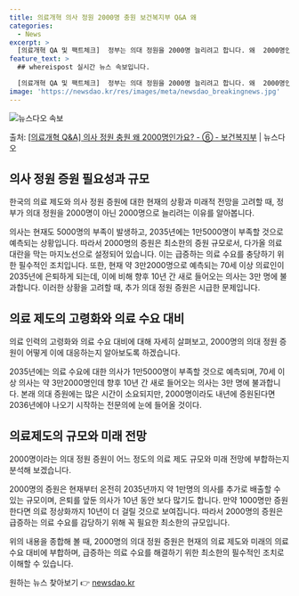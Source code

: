 ```yaml
---
title: 의료개혁 의사 정원 2000명 충원 보건복지부 Q&A 왜
categories:
  - News
excerpt: >
  [의료개혁 QA 및 팩트체크]  정부는 의대 정원을 2000명 늘리려고 합니다. 왜  2000명인가요?   …
feature_text: >
  ## whereispost 실시간 뉴스 속보입니다.

  [의료개혁 QA 및 팩트체크]  정부는 의대 정원을 2000명 늘리려고 합니다. 왜  2000명인가요?   …
image: 'https://newsdao.kr/res/images/meta/newsdao_breakingnews.jpg'
---
```


![뉴스다오 속보](https://newsdao.kr/res/images/meta/newsdao_breakingnews.jpg)

<p>출처: <a href="https://newsdao.kr/3424" rel="dofollow">[의료개혁 Q&A] 의사 정원 충원 왜 2000명인가요? - ⑥ - 보건복지부</a> | 뉴스다오</p>

<h2 data-ke-size="size26">의사 정원 증원 필요성과 규모</h2>
한국의 의료 제도와 의사 정원 증원에 대한 현재의 상황과 미래적 전망을 고려할 때, 정부가 의대 정원을 2000명이 아닌 2000명으로 늘리려는 이유를 알아봅니다.

<p data-ke-size="size16">의사는 현재도 5000명의 부족이 발생하고, 2035년에는 1만5000명이 부족할 것으로 예측되는 상황입니다. 따라서 2000명의 증원은 최소한의 증원 규모로서, 다가올 의료 대란을 막는 마지노선으로 설정되어 있습니다. 이는 급증하는 의료 수요를 충당하기 위한 필수적인 조치입니다. 또한, 현재 약 3만2000명으로 예측되는 70세 이상 의료인이 2035년에 은퇴하게 되는데, 이에 비해 향후 10년 간 새로 들어오는 의사는 3만 명에 불과합니다. 이러한 상황을 고려할 때, 추가 의대 정원 증원은 시급한 문제입니다.</p>

<h2 data-ke-size="size26">의료 제도의 고령화와 의료 수요 대비</h2>
의료 인력의 고령화와 의료 수요 대비에 대해 자세히 살펴보고, 2000명의 의대 정원 증원이 어떻게 이에 대응하는지 알아보도록 하겠습니다.

<p data-ke-size="size16">2035년에는 의료 수요에 대한 의사가 1만5000명이 부족할 것으로 예측되며, 70세 이상 의사는 약 3만2000명인데 향후 10년 간 새로 들어오는 의사는 3만 명에 불과합니다. 본래 의대 증원에는 많은 시간이 소요되지만, 2000명이라도 내년에 증원된다면 2036년에야 나오기 시작하는 전문의에 눈에 들어올 것이다.</p>

<h2 data-ke-size="size26">의료제도의 규모와 미래 전망</h2>
2000명이라는 의대 정원 증원이 어느 정도의 의료 제도 규모와 미래 전망에 부합하는지 분석해 보겠습니다.

<p data-ke-size="size16">2000명의 증원은 현재부터 온전히 2035년까지 약 1만명의 의사를 추가로 배출할 수 있는 규모이며, 은퇴를 앞둔 의사가 10년 동안 보다 많기도 합니다. 만약 1000명만 증원한다면 의료 정상화까지 10년이 더 걸릴 것으로 보여집니다. 따라서 2000명의 증원은 급증하는 의료 수요를 감당하기 위해 꼭 필요한 최소한의 규모입니다.</p>

위의 내용을 종합해 볼 때, 2000명의 의대 정원 증원은 현재의 의료 제도와 미래의 의료 수요 대비에 부합하며, 급증하는 의료 수요를 해결하기 위한 최소한의 필수적인 조치로 이해할 수 있습니다. 

원하는 뉴스 찾아보기 👉 <a href="https://newsdao.kr" rel="dofollow">newsdao.kr</a>



